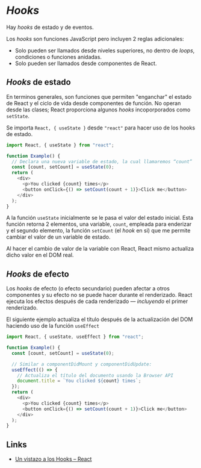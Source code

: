 # _Hooks_

Hay _hooks_ de estado y de eventos.

Los _hooks_ son funciones JavaScript pero incluyen 2 reglas adicionales:

- Solo pueden ser llamados desde niveles superiores, no dentro de _loops_, condiciones o funciones anidadas.
- Solo pueden ser llamados desde componentes de React.

## _Hooks_ de estado

En terminos generales, son funciones que permiten "enganchar" el estado de React y el ciclo de vida desde componentes de función. No operan desde las clases; React proporciona algunos _hooks_ incoporporados como `setState`.

Se importa `React, { useState }` desde `"react"` para hacer uso de los hooks de estado.

```js
import React, { useState } from "react";

function Example() {
  // Declara una nueva variable de estado, la cual llamaremos “count”
  const [count, setCount] = useState(0);
  return (
    <div>
      <p>You clicked {count} times</p>
      <button onClick={() => setCount(count + 1)}>Click me</button>
    </div>
  );
}
```

A la función `useState` inicialmente se le pasa el valor del estado inicial. Esta función retorna 2 elementos, una variable, `count`, empleada para enderizar y el segundo elemento, la función `setCount` (el _hook_ en si) que me permite cambiar el valor de un variable de estado.

Al hacer el cambio de valor de la variable con React, React mismo actualiza dicho valor en el DOM real.

## _Hooks_ de efecto

Los _hooks_ de efecto (o efecto secundario) pueden afectar a otros componentes y su efecto no se puede hacer durante el renderizado. React ejecuta los efectos después de cada renderizado — _incluyendo_ el primer renderizado.

El siguiente ejemplo actualiza el título después de la actualización del DOM haciendo uso de la función `useEffect`

```js
import React, { useState, useEffect } from "react";

function Example() {
  const [count, setCount] = useState(0);

  // Similar a componentDidMount y componentDidUpdate:
  useEffect(() => {
    // Actualiza el título del documento usando la Browser API
    document.title = `You clicked ${count} times`;
  });
  return (
    <div>
      <p>You clicked {count} times</p>
      <button onClick={() => setCount(count + 1)}>Click me</button>
    </div>
  );
}
```

## Links

- [Un vistazo a los Hooks – React](https://es.reactjs.org/docs/hooks-overview.html#but-what-is-a-hook)
